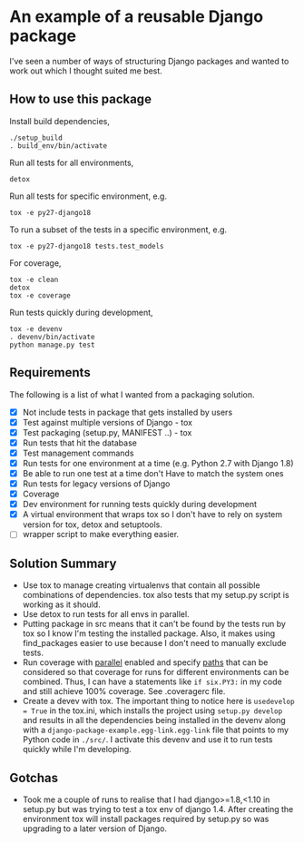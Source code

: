 # An example of a reusable Django package
I've seen a number of ways of structuring Django packages and wanted
to work out which I thought suited me best.

## How to use this package
Install build dependencies,
```
./setup_build
. build_env/bin/activate
```

Run all tests for all environments,
```
detox
```

Run all tests for specific environment, e.g.
```
tox -e py27-django18
```

To run a subset of the tests in a specific environment, e.g.
```
tox -e py27-django18 tests.test_models
```

For coverage,
```
tox -e clean
detox
tox -e coverage
```

Run tests quickly during development,
```
tox -e devenv
. devenv/bin/activate
python manage.py test
```

## Requirements
The following is a list of what I wanted from a packaging solution.

* [x] Not include tests in package that gets installed by users
* [x] Test against multiple versions of Django - tox
* [x] Test packaging (setup.py, MANIFEST ..) - tox
* [x] Run tests that hit the database
* [x] Test management commands
* [x] Run tests for one environment at a time (e.g. Python 2.7 with Django 1.8)
* [x] Be able to run one test at a time
don't Have to match the system ones
* [x] Run tests for legacy versions of Django
* [x] Coverage
* [x] Dev environment for running tests quickly during development
* [x] A virtual environment that wraps tox so I don't have to rely on system
version for tox, detox and setuptools.
* [ ] wrapper script to make everything easier.

## Solution Summary
* Use tox to manage creating virtualenvs that contain all possible
combinations of dependencies.  tox also tests that my setup.py script
is working as it should.
* Use detox to run tests for all envs in parallel.
* Putting package in src means that it can't be found by the tests run by tox
so I know I'm testing the installed package.  Also, it makes using find_packages
easier to use because I don't need to manually exclude tests.
* Run coverage with
[parallel](https://coverage.readthedocs.io/en/coverage-4.2/config.html#config-run)
enabled and specify
[paths](https://coverage.readthedocs.io/en/coverage-4.2/config.html#paths)
that can be considered
so that coverage for runs for different environments can be combined.  Thus,
I can have a statements like `if six.PY3:`  in my code and still achieve 100%
coverage.  See .coveragerc file.
* Create a devev with tox.  The important thing to notice here is
`usedevelop = True` in the tox.ini, which installs the project using
`setup.py develop` and results in all the dependencies being installed
in the devenv along with a `django-package-example.egg-link.egg-link`
file that points to my Python code in `./src/`.  I activate this devenv
and use it to run tests quickly while I'm developing.

## Gotchas
* Took me a couple of runs to realise that I had django>=1.8,<1.10 in setup.py
but was trying to test a tox env of django 1.4.  After creating the environment
tox will install packages required by setup.py so was upgrading to a later
version of Django.
